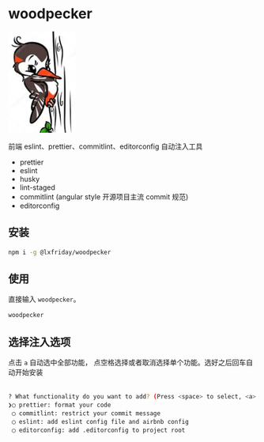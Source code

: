 # woodpecker

<p text-align=center><img src="./woodpecker.jpeg"></p>

前端 eslint、prettier、commitlint、editorconfig 自动注入工具

- prettier
- eslint
- husky
- lint-staged
- commitlint (angular style 开源项目主流 commit 规范)
- editorconfig

## 安装

```bash
npm i -g @lxfriday/woodpecker
```

## 使用

直接输入 `woodpecker`。

```bash
woodpecker
```

## 选择注入选项

点击 `a` 自动选中全部功能， 点空格选择或者取消选择单个功能。选好之后回车自动开始安装

```bash

? What functionality do you want to add? (Press <space> to select, <a> to toggle all, <i> to invert selection)
❯◯ prettier: format your code
 ◯ commitlint: restrict your commit message
 ◯ eslint: add eslint config file and airbnb config
 ◯ editorconfig: add .editorconfig to project root
```
